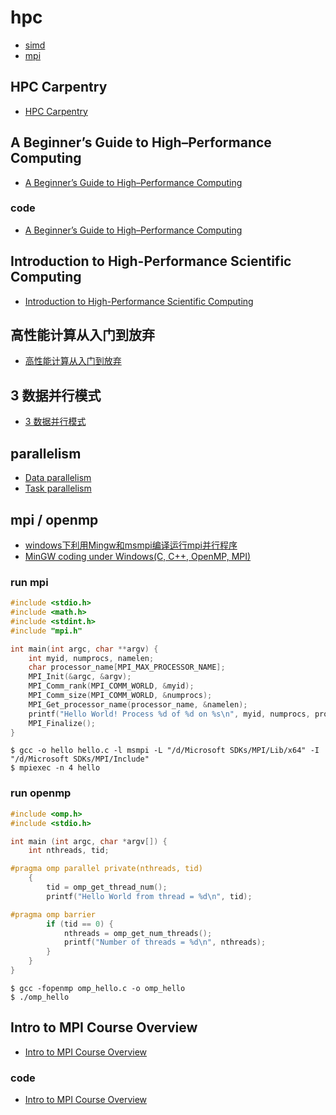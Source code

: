 # hpc

- [simd](./simd)
- [mpi](./mpi)

## HPC Carpentry

- [HPC Carpentry](https://github.com/hpc-carpentry)

## A Beginner’s Guide to High–Performance Computing

- [A Beginner’s Guide to High–Performance Computing](http://www.shodor.org/media/content/petascale/materials/UPModules/beginnersGuideHPC/moduleDocument_pdf.pdf)

### code

- [A Beginner’s Guide to High–Performance Computing](https://github.com/gaoxinge/something/tree/master/hpc/A%20Beginner%E2%80%99s%20Guide%20to%20High%E2%80%93Performance%20Computing)

## Introduction to High-Performance Scientific Computing

- [Introduction to High-Performance Scientific Computing](http://pages.tacc.utexas.edu/~eijkhout/istc/istc.html)

## 高性能计算从入门到放弃

- [高性能计算从入门到放弃](https://zhuanlan.zhihu.com/c_1058374280076652544)

## 3 数据并行模式

- [3 数据并行模式](https://zhuanlan.zhihu.com/p/81344648)

## parallelism

- [Data parallelism](https://en.wikipedia.org/wiki/Data_parallelism)
- [Task parallelism](https://en.wikipedia.org/wiki/Task_parallelism)

## mpi / openmp

- [windows下利用Mingw和msmpi编译运行mpi并行程序](https://blog.csdn.net/xenonhu/article/details/78196443)
- [MinGW coding under Windows(C, C++, OpenMP, MPI)](https://www.math.ucla.edu/~wotaoyin/windows_coding.html)

### run mpi

```c
#include <stdio.h>
#include <math.h>
#include <stdint.h>
#include "mpi.h"

int main(int argc, char **argv) {
    int myid, numprocs, namelen;
    char processor_name[MPI_MAX_PROCESSOR_NAME];
    MPI_Init(&argc, &argv);
    MPI_Comm_rank(MPI_COMM_WORLD, &myid);
    MPI_Comm_size(MPI_COMM_WORLD, &numprocs);
    MPI_Get_processor_name(processor_name, &namelen);
    printf("Hello World! Process %d of %d on %s\n", myid, numprocs, processor_name);
    MPI_Finalize();
}
```

```
$ gcc -o hello hello.c -l msmpi -L "/d/Microsoft SDKs/MPI/Lib/x64" -I "/d/Microsoft SDKs/MPI/Include"
$ mpiexec -n 4 hello
```

### run openmp

```c
#include <omp.h>
#include <stdio.h>

int main (int argc, char *argv[]) {
    int nthreads, tid;

#pragma omp parallel private(nthreads, tid) 
    {
        tid = omp_get_thread_num();
        printf("Hello World from thread = %d\n", tid);

#pragma omp barrier
        if (tid == 0) {
            nthreads = omp_get_num_threads();
            printf("Number of threads = %d\n", nthreads);
        }
    }
}
```

```
$ gcc -fopenmp omp_hello.c -o omp_hello
$ ./omp_hello
```

## Intro to MPI Course Overview

- [Intro to MPI Course Overview](https://www.dartmouth.edu/~rc/classes/intro_mpi/index.html)

### code

- [Intro to MPI Course Overview](https://github.com/gaoxinge/something/tree/master/hpc/Intro%20to%20MPI%20Course%20Overview)
